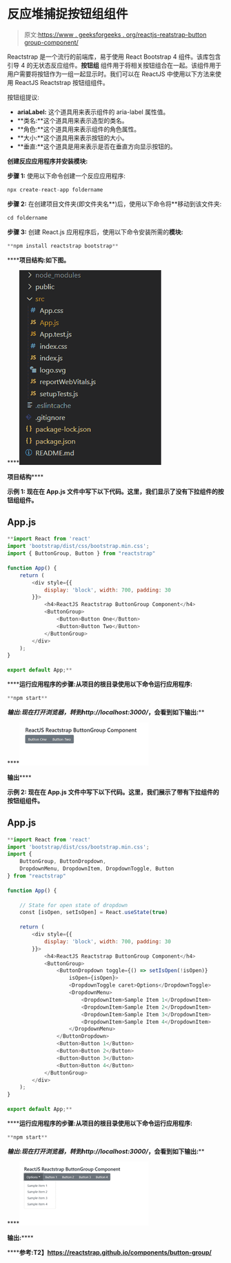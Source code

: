 # 反应堆捕捉按钮组组件

> 原文:[https://www . geeksforgeeks . org/reactjs-reatstrap-button group-component/](https://www.geeksforgeeks.org/reactjs-reactstrap-buttongroup-component/)

Reactstrap 是一个流行的前端库，易于使用 React Bootstrap 4 组件。该库包含引导 4 的无状态反应组件。**按钮组** 组件用于将相关按钮组合在一起。该组件用于用户需要将按钮作为一组一起显示时。我们可以在 ReactJS 中使用以下方法来使用 ReactJS Reactstrap 按钮组组件。

按钮组提议:

*   **ariaLabel:** 这个道具用来表示组件的 aria-label 属性值。
*   **类名:**这个道具用来表示造型的类名。
*   **角色:**这个道具用来表示组件的角色属性。
*   **大小:**这个道具用来表示按钮的大小。
*   **垂直:**这个道具是用来表示是否在垂直方向显示按钮的。

**创建反应应用程序并安装模块:**

**步骤 1:** 使用以下命令创建一个反应应用程序:

```jsx
npx create-react-app foldername
```

**步骤 2:** 在创建项目文件夹(即文件夹名**)后，使用以下命令将**移动到该文件夹:

```jsx
cd foldername
```

**步骤 3:** 创建 React.js 应用程序后，使用以下命令安装所需的****模块:****

```jsx
**npm install reactstrap bootstrap**
```

******项目结构:**如下图。****

****![](img/f04ae0d8b722a9fff0bd9bd138b29c23.png)

**项目结构****** 

******示例 1:** 现在在 **App.js** 文件中写下以下代码。这里，我们显示了没有下拉组件的按钮组组件。****

## ****App.js****

```jsx
**import React from 'react'
import 'bootstrap/dist/css/bootstrap.min.css';
import { ButtonGroup, Button } from "reactstrap"

function App() {
    return (
        <div style={{
            display: 'block', width: 700, padding: 30
        }}>
            <h4>ReactJS Reactstrap ButtonGroup Component</h4>
            <ButtonGroup>
                <Button>Button One</Button>
                <Button>Button Two</Button>
            </ButtonGroup>
        </div>
    );
}

export default App;**
```

******运行应用程序的步骤:**从项目的根目录使用以下命令运行应用程序:****

```jsx
**npm start**
```

******输出:**现在打开浏览器，转到***http://localhost:3000/***，会看到如下输出:****

****![](img/0f26e4d51f6e598ee5a5a1293518fafa.png)

**输出****** 

******示例 2:** 现在在 **App.js** 文件中写下以下代码。这里，我们展示了带有下拉组件的按钮组组件。****

## ****App.js****

```jsx
**import React from 'react'
import 'bootstrap/dist/css/bootstrap.min.css';
import {
    ButtonGroup, ButtonDropdown,
    DropdownMenu, DropdownItem, DropdownToggle, Button
} from "reactstrap"

function App() {

    // State for open state of dropdown
    const [isOpen, setIsOpen] = React.useState(true)

    return (
        <div style={{
            display: 'block', width: 700, padding: 30
        }}>
            <h4>ReactJS Reactstrap ButtonGroup Component</h4>
            <ButtonGroup>
                <ButtonDropdown toggle={() => setIsOpen(!isOpen)}
                    isOpen={isOpen}>
                    <DropdownToggle caret>Options</DropdownToggle>
                    <DropdownMenu>
                        <DropdownItem>Sample Item 1</DropdownItem>
                        <DropdownItem>Sample Item 2</DropdownItem>
                        <DropdownItem>Sample Item 3</DropdownItem>
                        <DropdownItem>Sample Item 4</DropdownItem>
                    </DropdownMenu>
                </ButtonDropdown>
                <Button>Button 1</Button>
                <Button>Button 2</Button>
                <Button>Button 3</Button>
                <Button>Button 4</Button>
            </ButtonGroup>
        </div>
    );
}

export default App;**
```

******运行应用程序的步骤:**从项目的根目录使用以下命令运行应用程序:****

```jsx
**npm start**
```

******输出:**现在打开浏览器，转到***http://localhost:3000/***，会看到如下输出:****

****![](img/fac3fef8495ccadef26552110c3a2726.png)

**输出:****** 

******参考:**T2】https://reactstrap.github.io/components/button-group/****